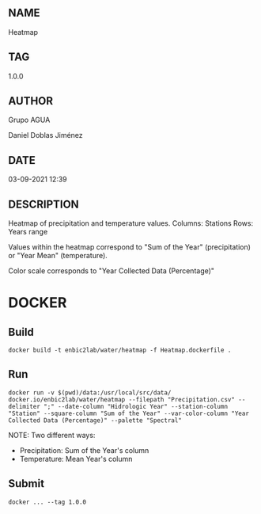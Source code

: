 ## NAME

Heatmap

## TAG

1.0.0

## AUTHOR

Grupo AGUA

Daniel Doblas Jiménez
## DATE

03-09-2021 12:39

## DESCRIPTION

Heatmap of precipitation and temperature values.
Columns: Stations
Rows: Years range

Values within the heatmap correspond to "Sum of the Year" (precipitation) or 
"Year Mean" (temperature).

Color scale corresponds to "Year Collected Data (Percentage)"
 
# DOCKER

## Build

```
docker build -t enbic2lab/water/heatmap -f Heatmap.dockerfile .
```

## Run

```
docker run -v $(pwd)/data:/usr/local/src/data/ docker.io/enbic2lab/water/heatmap --filepath "Precipitation.csv" --delimiter ";" --date-column "Hidrologic Year" --station-column "Station" --square-column "Sum of the Year" --var-color-column "Year Collected Data (Percentage)" --palette "Spectral" 
```
NOTE: 
Two different ways:
* Precipitation: Sum of the Year's column
* Temperature: Mean Year's column

## Submit

```
docker ... --tag 1.0.0
```
